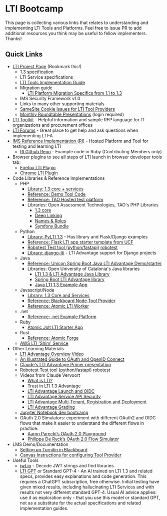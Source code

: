 # LTI Bootcamp

This page is collecting various links that relates to understanding and implementing LTI Tools and Platforms. Feel free
to issue PR to add additional resources you think may be useful to fellow implementers. Thanks!

## Quick Links

- [LTI Project Page](https://www.imsglobal.org/activity/learning-tools-interoperability) (Bookmark this!)
  - 1.3 specification
  - LTI Service specifications
  - [LTI Tools Implementation Guide](https://www.imsglobal.org/spec/lti/v1p3/impl-assess)
  - Migration guide
    -  [LTI Platform Migration Specifics from 1.1 to 1.3](https://www.imsglobal.org/lti-platform-migration-specifics)
  - IMS Security Framework v1.0
  - Links to many other supporting materials
  - [ SameSite Cookie Issues for LTI Tool Providers](https://www.imsglobal.org/samesite-cookie-issues-lti-tool-providers)
  - [Monthly Roundtable Presentations](https://www.imsglobal.org/forum/learning-tools-interoperability/181286) (login required)
- [LTI Toolkit](https://www.imsglobal.org/lti/toolkit) - Helpful information and sample RFP language for IT organizations and procurement offices
- [LTI Forums](https://www.imsglobal.org/forums/learning-tools-and-content-alliance/learning-tools-interoperability) - Great place to get help and ask questions when implementing LTI-A
- [IMS Reference Implementation (RI)](https://lti-ri.imsglobal.org/) - Hosted Platform and Tool for testing and learning LTI
  - [RI Github Repo](https://github.com/IMSGlobal/lti-reference-implementation) - Example code in Ruby (Contributing Members only)
- Browser plugins to see all steps of LTI launch in browser developer tools tab:
    - [Firefox LTI Plugin](https://addons.mozilla.org/af/firefox/addon/lti-debugger/)
    - [Chrome LTI Plugin](https://chrome.google.com/webstore/detail/lti-debugger/cpjdeioljkbgkldnbojoagdoiggnlhll)
- Code Libraries & Reference Implementations
  - PHP
    - [Library: 1.3 core + services](https://github.com/IMSGlobal/lti-1-3-php-library)
    - [Reference: Demo Tool Code](https://github.com/IMSGlobal/lti-1-3-php-example-tool)
    - [Reference: TAO Hosted test platform](https://lti.showcase.gcp.taocloud.org/platform/message/launch/deep-linking)
    - Libraries: Open Assessment Technologies, TAO's PHP Libraries
      - [1.3 core](https://github.com/oat-sa/lib-lti1p3-core)
      - [Deep Linking](https://github.com/oat-sa/lib-lti1p3-deep-linking)
      - [Names & Roles](https://github.com/oat-sa/lib-lti1p3-nrps)
      - [Symfony Bundle](https://github.com/oat-sa/bundle-lti1p3)
  - Python
    - [Library: PyLTI 1.3](https://github.com/dmitry-viskov/pylti1.3) - Has library and Flask/Django examples
    - [Reference: Flask LTI app starter template from UCF](https://github.com/ucfopen/lti-13-template-flask)
    - [Robotest Test tool (python/fastapi)](https://github.com/claudevervoort/ltiautotest) [robotest](https://robotest.theedtech.dev)
    - [Library: django-lti](https://github.com/academic-innovation/django-lti) - LTI Advantage support for Django projects
  - Java
    - [Reference: Unicon Spring Boot Java LTI Advantage Demo/starter](https://github.com/Unicon/tool13demo)
    - Libraries: Open University of Catalonia's Java libraries
      - [LTI 1.3 & LTI Advantage Java Library](https://github.com/UOC/java-lti-1.3)
      - [Spring Boot LTI Advantage library](https://github.com/UOC/spring-boot-lti-advantage)
      - [Java LTI 1.3 Example App](https://github.com/UOC/java-lti-1.3-provider-example)
  - Javascript/Node
    - [Library: 1.3 Core and Services](https://github.com/Cvmcosta/ltijs)
    - [Reference: Blackboard Node Tool Provider](https://github.com/blackboard/BBDN-LTI-Tool-Provider-Node)
    - [Reference: Atomic LTI Worker](https://github.com/atomicjolt-com/atomic-lti-worker)
  - .net
    - [Reference: .net Example Platform](https://github.com/andyfmiller/LtiAdvantagePlatform)
  - Ruby
    - [Atomic Jolt LTI Starter App](https://github.com/atomicjolt/lti_starter_app)
  - Rust
    - [Reference: Atomic Forge](https://github.com/atomicjolt-com/atomic-forge)
  - [AWS LTI 'Shim' Service](https://aws-samples.github.io/enable-lti/)
- Other Learning Materials
  - [LTI Advantage Overview Video](https://www.youtube.com/watch?v=BjtoMk-1KcY)
  - [An Illustrated Guide to OAuth and OpenID Connect](https://developer.okta.com/blog/2019/10/21/illustrated-guide-to-oauth-and-oidc)
  - [Claude's LTI Advantage Primer presentation](https://docs.google.com/presentation/d/1uvqbPiPJoeSPOP_OrXWCOuS_D5snlSl0GP5uWQhOm98/edit?usp=sharing)
  - [Robotest Test tool (python/fastapi)](https://github.com/claudevervoort/ltiautotest) [robotest](https://robotest.theedtech.dev)
  - Videos from Claude Vervoort
    - [What is LTI?](https://www.youtube.com/watch?v=f_6pWiQpg5s)
    - [Trust in LTI 1.3 Advantage](https://www.youtube.com/watch?v=bWMVneE7vqI)
    - [LTI Advantage Launch and OIDC](https://www.youtube.com/watch?v=g3y4vwtP6vQ)
    - [LTI Advantage Service API Security](https://www.youtube.com/watch?v=PavmOAiMUzg)
    - [LTI Advantage Multi-Tenant, Registration and Deployment](https://www.youtube.com/watch?v=xD95AlNxnog)
    - [LTI Advantage Grading](https://youtu.be/XXzjuDQYsO4)
  - [Jupyter Notebook dev bootcamp](https://ltibootcamp.theedtech.dev/)
  - OAuth 2.0 Simulators: experiment with different OAuth2 and OIDC flows that make it easier to understand the different flows in practice:
    - [Aaron Parecki’s OAuth 2.0 Playground](https://oauth.com/playground/)
    - [Philippe De Ryck’s OAuth 2.0 Flow Simulator](https://pragmaticwebsecurity.com/articles/oauthoidc/oauth-flow-simulator.html)
- LMS Demo/Documentation
  - [Setting up Turnitin in Blackboard](https://www.youtube.com/watch?v=qzw7Y061SP8)
  - [Canvas Instructions for configuring Tool Provider](https://community.canvaslms.com/docs/DOC-16729-42141110178)
- Useful Tools
  - [jwt.io](jwt.io) - Decode JWT strings and find libraries
  - [LTI GPT](https://chat.openai.com/g/g-l3Uw5D4re-lti-expert-gpt) or Standard GPT-4 - An AI trained on LTI 1.3 and related specs, provides easy explanations and code generation. This requires a ChatGPT subscription, free otherwise. Initial testing have given mixed results, including hallucinating LTI Services and with results not very different standard GPT-4. Usual AI advice applies: use it as exploration only - that you use this model or standard GPT, not as a substitute for the actual specifications and related implementation guides.

